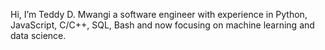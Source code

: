 Hi, I’m Teddy D. Mwangi a software engineer with experience in Python, JavaScript, C/C++, SQL, Bash and now focusing on machine learning and data science.
